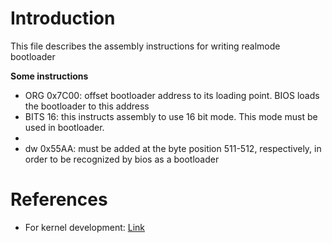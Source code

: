 # Introduction
This file describes the assembly instructions for writing realmode bootloader

**Some instructions**

- ORG 0x7C00: offset bootloader address to its loading point. BIOS loads the bootloader to this address
- BITS 16: this instructs assembly to use 16 bit mode. This mode must be used in bootloader.
- 
- dw 0x55AA: must be added at the byte position 511-512, respectively, in order to be recognized by bios as a bootloader

# References
- For kernel development: [Link](https://wiki.osdev.org/Main_Page)
